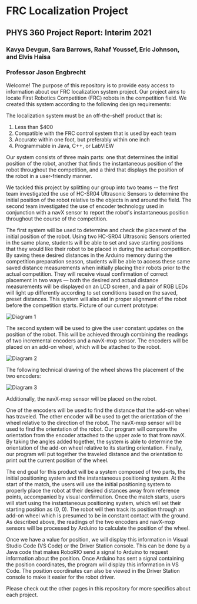 # FRC Localization Project
## PHYS 360 Project Report: Interim 2021
### Kavya Devgun, Sara Barrows, Rahaf Youssef, Eric Johnson, and Elvis Haisa
### Professor Jason Engbrecht

Welcome! The purpose of this repository is to provide easy access to information about our FRC localization system project. Our project aims to locate First Robotics Competition (FRC) robots in the competition field. We created this system according to the following design requirements:

The localization system must be an off-the-shelf product that is:
1. Less than $400
2. Compatible with the FRC control system that is used by each team
3. Accurate within one foot, but preferably within one inch
4. Programmable in Java, C++, or LabVIEW

Our system consists of three main parts: one that determines the initial position of the robot, another that finds the instantaneous position of the robot throughout the competition, and a third that displays the position of the robot in a user-friendly manner.

We tackled this project by splitting our group into two teams -- the first team investigated the use of HC-SR04 Ultrasonic Sensors to determine the initial position of the robot relative to the objects in and around the field. The second team investigated the use of encoder technology used in conjunction with a navX sensor to report the robot's instantaneous position throughout the course of the competition. 

The first system will be used to determine and check the placement of the initial position of the robot. Using two HC-SR04 Ultrasonic Sensors oriented in the same plane, students will be able to set and save starting positions that they would like their robot to be placed in during the actual competition. By saving these desired distances in the Arduino memory during the competition preparation season, students will be able to access these same saved distance measurements when initially placing their robots prior to the actual competition. They will receive visual confirmation of correct placement in two ways — both the desired and actual distance measurements will be displayed on an LCD screen, and a pair of RGB LEDs will light up differently according to set conditions based on the saved, preset distances. This system will also aid in proper alignment of the robot before the competition starts. Picture of our current prototype:

![Diagram 1](https://i.imgur.com/og15BO1.jpg)

The second system will be used to give the user constant updates on the position of the robot. This will be achieved through combining the readings of two incremental encoders and a navX-mxp sensor. The encoders will be placed on an add-on wheel, which will be attached to the robot.

![Diagram 2](https://i.imgur.com/NkYWwsZ.png)

The following technical drawing of the wheel shows the placement of the two encoders:

![Diagram 3](https://i.imgur.com/9mRG25O.png) 

Additionally, the navX-mxp sensor will be placed on the robot.

One of the encoders will be used to find the distance that the add-on wheel has traveled. The other encoder will be used to get the orientation of the wheel relative to the direction of the robot. The navX-mxp sensor will be used to find the orientation of the robot. Our program will compare the orientation from the encoder attached to the upper axle to that from navX. By taking the angles added together, the system is able to determine the orientation of the add-on wheel relative to its starting orientation. Finally, our program will put together the traveled distance and the orientation to print out the current position of the wheel.

The end goal for this product will be a system composed of two parts, the initial positioning system and the instantaneous positioning system. At the start of the match, the users will use the initial positioning system to properly place the robot at their desired distances away from reference points, accompanied by visual confirmation. Once the match starts, users will start using the instantaneous positioning system, which will set their starting position as (0, 0). The robot will then track its position through an add-on wheel which is presumed to be in constant contact with the ground. As described above, the readings of the two encoders and navX-mxp sensors will be processed by Arduino to calculate the position of the wheel. 

Once we have a value for position, we will display this information in Visual Studio Code (VS Code) or the Driver Station console. This can be done by a Java code that makes RoboRIO send a signal to Arduino to request information about the position. Once Arduino has sent a signal containing the position coordinates, the program will display this information in VS Code. The position coordinates can also be viewed in the Driver Station console to make it easier for the robot driver. 

Please check out the other pages in this repository for more specifics about each project.
